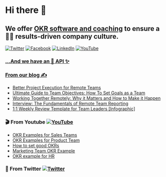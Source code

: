 # Hi there 👋
## We offer [OKR software and coaching](https://weekdone.com/) to ensure a 👩‍💻 results-driven company culture.
[![Twitter](https://img.shields.io/badge/Twitter-%231DA1F2.svg?logo=Twitter&logoColor=white)](https://twitter.com/weekdone) [![Facebook](https://img.shields.io/badge/Facebook-%231877F2.svg?logo=Facebook&logoColor=white)](https://facebook.com/weekdone) [![LinkedIn](https://img.shields.io/badge/LinkedIn-%230077B5.svg?logo=linkedin&logoColor=white)](https://linkedin.com/company/weekdone) [![YouTube](https://img.shields.io/badge/YouTube-%23FF0000.svg?logo=YouTube&logoColor=white)](https://youtube.com/user/weekdone) 
### [...And we have an 🧙 API ✨](https://weekdone.com/developer)

### [From our blog ✍](https://blog.weekdone.com/)
<!-- BLOG-POST-LIST:START -->
- [Better Project Execution for Remote Teams](https://blog.weekdone.com/project-execution-remote-teams/)
- [Ultimate Guide to Team Objectives: How To Set Goals as a Team](https://blog.weekdone.com/team-objectives/)
- [Working Together Remotely: Why it Matters and How to Make it Happen](https://blog.weekdone.com/working-together-remotely/)
- [Interview: The Fundamentals of Remote Team Reporting](https://blog.weekdone.com/fundamentals-of-remote-team-reporting/)
- [1:1 Weekly Review Template for Team Leaders [Infographic]](https://blog.weekdone.com/weekly-review-template-for-team-managers/)
<!-- BLOG-POST-LIST:END -->

### 🎬 From Youtube [![YouTube](https://img.shields.io/badge/YouTube-%23FF0000.svg?logo=YouTube&logoColor=white)](https://youtube.com/user/weekdone) 
<!-- YOUTUBE:START -->
- [OKR Examples for Sales Teams](https://www.youtube.com/watch?v=1pnPr9YYLmM)
- [OKR Examples for Product Team](https://www.youtube.com/watch?v=nWkkWyq5td8)
- [How to set good OKRs](https://www.youtube.com/watch?v=l6tJJwoA1HY)
- [Marketing Team OKR Example](https://www.youtube.com/watch?v=-ojNTWKQgWk)
- [OKR example for HR](https://www.youtube.com/watch?v=oLgJ6nIHPH0)
<!-- YOUTUBE:END -->

### 🦉 From Twitter [![Twitter](https://img.shields.io/badge/Twitter-%231DA1F2.svg?logo=Twitter&logoColor=white)](https://twitter.com/weekdone) 
<!-- TWITTER:START -->
<!-- TWITTER:END -->

<!--

**Here are some ideas to get you started:**

🙋‍♀️ A short introduction - what is your organization all about?
🌈 Contribution guidelines - how can the community get involved?
👩‍💻 Useful resources - where can the community find your docs? Is there anything else the community should know?
🍿 Fun facts - what does your team eat for breakfast?
🧙 Remember, you can do mighty things with the power of [Markdown](https://docs.github.com/github/writing-on-github/getting-started-with-writing-and-formatting-on-github/basic-writing-and-formatting-syntax)
-->
